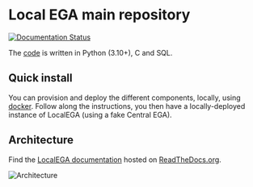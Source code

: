 # Local EGA main repository


[![Documentation Status](https://readthedocs.org/projects/localega/badge/?version=latest)](https://localega.readthedocs.io/en/latest/?badge=latest)

The [code](src) is written in Python (3.10+), C and SQL.

## Quick install

You can provision and deploy the different components, locally, using [docker](deploy/docker).
Follow along the instructions, you then have a locally-deployed instance of LocalEGA (using a fake Central EGA).

## Architecture

Find the [LocalEGA documentation](http://localega.readthedocs.io) hosted on [ReadTheDocs.org](https://readthedocs.org/).

![Architecture](docs/static/overview.png)

